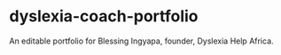 # dyslexia-coach-portfolio
An editable portfolio for Blessing Ingyapa, founder, Dyslexia Help Africa.
